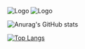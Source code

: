 ![Logo](https://pluspng.com/img-png/python-logo-png-python-logo-glassy2-png-222.png) ![Logo](http://www.pngall.com/wp-content/uploads/2016/05/PHP-Logo-PNG-Image.png) 

![Anurag's GitHub stats](https://github-readme-stats.vercel.app/api?username=Eloquade&count_private=true&show_icons=true)

[![Top Langs](https://github-readme-stats.vercel.app/api/top-langs/?username=Eloquade&layout=compact&langs_count=10)](https://github.com/anuraghazra/github-readme-stats)

